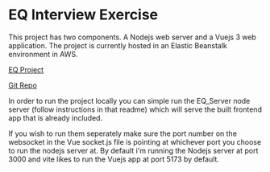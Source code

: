 # EQ Interview Exercise

This project has two components. A Nodejs web server and a Vuejs 3 web application. The project is currently hosted in an Elastic Beanstalk environment in AWS.

[EQ Project](http://eq.legate.technology)

[Git Repo](https://github.com/LegatusNewt/EQ-Frontend-Exercise)

In order to run the project locally you can simple run the EQ_Server node server (follow instructions in that readme) which will serve the built frontend app that is already included.

If you wish to run them seperately make sure the port number on the websocket in the Vue socket.js file is pointing at whichever port you choose to run the nodejs server at. By default i'm running the Nodejs server at port 3000 and vite likes to run the Vuejs app at port 5173 by default.


